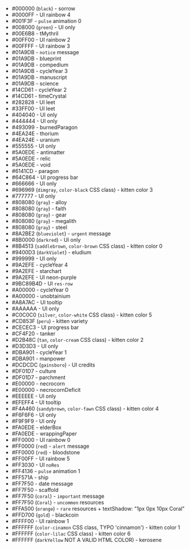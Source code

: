 - #000000 (`black`) - sorrow
- #0000FF - UI rainbow 4
- #001F3F - `pulse` animation 0
- #008000 (`green`) - UI only
- #00E6B8 - tMythril
- #00FF00 - UI rainbow 2
- #00FFFF - UI rainbow 3
- #01A9DB - `notice` message
- #01A9DB - blueprint
- #01A9DB - compedium
- #01A9DB - cycleYear 3
- #01A9DB - manuscript
- #01A9DB - science
- #14CD61 - cycleYear 2
- #14CD61 - timeCrystal
- #282828 - UI leet
- #33FF00 - UI leet
- #404040 - UI only
- #444444 - UI only
- #493099 - burnedParagon
- #4EA24E - thorium
- #4EA24E - uranium
- #555555 - UI only
- #5A0EDE - antimatter
- #5A0EDE - relic
- #5A0EDE - void
- #6141CD - paragon
- #64C864 - UI progress bar
- #666666 - UI only
- #696969 (`dimgray`, `color-black` CSS class) - kitten color 3
- #777777 - UI only
- #808080 (`gray`) - alloy
- #808080 (`gray`) - faith
- #808080 (`gray`) - gear
- #808080 (`gray`) - megalith
- #808080 (`gray`) - steel
- #8A2BE2 (`blueviolet`) - `urgent` message
- #8B0000 (`darkred`) - UI only
- #8B4513 (`saddlebrown`, `color-brown` CSS class) - kitten color 0
- #9400D3 (`darkViolet`) - eludium
- #999999 - UI only
- #9A2EFE - cycleYear 4
- #9A2EFE - starchart
- #9A2EFE - UI neon-purple
- #9BC89B4D - UI `res-row`
- #A00000 - cycleYear 0
- #A00000 - unobtainium
- #A8A7AC - UI tooltip
- #AAAAAA - UI only
- #C0C0C0 (`silver`, `color-white` CSS class) - kitten color 5
- #CD853F (`peru`) - kitten variety
- #CECEC3 - UI progress bar
- #CF4F20 - tanker
- #D2B48C (`tan`, `color-cream` CSS class) - kitten color 2
- #D3D3D3 - UI only
- #DBA901 - cycleYear 1
- #DBA901 - manpower
- #DCDCDC (`gainsboro`) - UI credits
- #DF01D7 - culture
- #DF01D7 - parchment
- #E00000 - necrocorn
- #E00000 - necrocornDeficit
- #EEEEEE - UI only
- #EFEFF4 - UI tooltip
- #F4A460 (`sandybrown`, `color-fawn` CSS class) - kitten color 4
- #F6F6F6 - UI only
- #F9F9F9 - UI only
- #FA0EDE - elderBox
- #FA0EDE - wrappingPaper
- #FF0000 - UI rainbow 0
- #FF0000 (`red`) - `alert` message
- #FF0000 (`red`) - bloodstone
- #FF00FF - UI rainbow 5
- #FF3030 - UI `noRes`
- #FF4136 - `pulse` animation 1
- #FF571A - ship
- #FF7F50 - date message
- #FF7F50 - scaffold
- #FF7F50 (`coral`) - `important` message
- #FF7F50 (`Coral`) - `uncommon` resources
- #FFA500 (`orange`) - `rare` resources + textShadow: "1px 0px 10px Coral"
- #FFD700 (`gold`) - blackcoin
- #FFFF00 - UI rainbow 1
- #FFFFFF (`color-cinamon` CSS class, TYPO 'cinnamon') - kitten color 1
- #FFFFFF (`color-lilac` CSS class) - kitten color 6
- #FFFFFF (`darkYellow` NOT A VALID HTML COLOR) - kerosene
